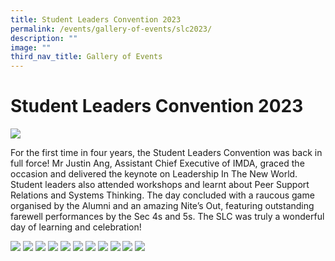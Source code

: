 ```yaml
---
title: Student Leaders Convention 2023
permalink: /events/gallery-of-events/slc2023/
description: ""
image: ""
third_nav_title: Gallery of Events
---
```

# Student Leaders Convention 2023

![](/images/2023%20slc%20(1).jpg)

For the first time in four years, the Student Leaders Convention was back in full force! Mr Justin Ang, Assistant Chief Executive of IMDA, graced the occasion and delivered the keynote on Leadership In The New World. Student leaders also attended workshops and learnt about Peer Support Relations and Systems Thinking. The day concluded with a raucous game organised by the Alumni and an amazing Nite’s Out, featuring outstanding farewell performances by the Sec 4s and 5s. The SLC was truly a wonderful day of learning and celebration!

![](/images/2023%20slc%20(12).jpg) ![](/images/2023%20slc%20(3).jpg) ![](/images/2023%20slc%20(4).jpg) ![](/images/2023%20slc%20(5).jpg) ![](/images/2023%20slc%20(6).jpg) ![](/images/2023%20slc%20(7).jpg) ![](/images/2023%20slc%20(8).jpg) ![](/images/2023%20slc%20(9).jpg) ![](/images/2023%20slc%20(10).jpg) ![](/images/2023%20slc%20(11).jpg) ![](/images/2023%20slc%20(2).jpg)